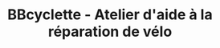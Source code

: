 ---
title: "BBcyclette - Atelier d'aide à la réparation de vélo"
url: /lille/bbcyclette-atelier-daide-a-la-reparation-de-velo/
shop: Fahrrad
---